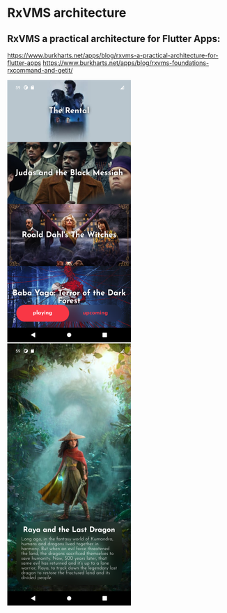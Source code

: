 # RxVMS architecture

## RxVMS a practical architecture for Flutter Apps:
https://www.burkharts.net/apps/blog/rxvms-a-practical-architecture-for-flutter-apps
https://www.burkharts.net/apps/blog/rxvms-foundations-rxcommand-and-getit/


![img](s1.png) ![img](s2.png)

